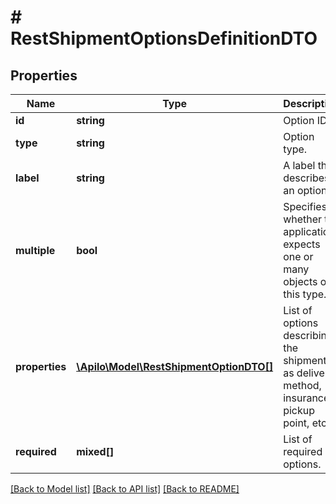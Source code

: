 # # RestShipmentOptionsDefinitionDTO

## Properties

Name | Type | Description | Notes
------------ | ------------- | ------------- | -------------
**id** | **string** | Option ID. | [optional]
**type** | **string** | Option type. | [optional]
**label** | **string** | A label that describes an option. | [optional]
**multiple** | **bool** | Specifies whether the application expects one or many objects of this type. | [optional]
**properties** | [**\Apilo\Model\RestShipmentOptionDTO[]**](RestShipmentOptionDTO.md) | List of options describing the shipment as delivery method, insurance, pickup point, etc. | [optional]
**required** | **mixed[]** | List of required options. | [optional]

[[Back to Model list]](../../README.md#models) [[Back to API list]](../../README.md#endpoints) [[Back to README]](../../README.md)

